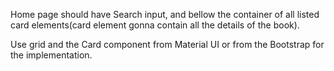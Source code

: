 Home page should have Search input, and bellow the container of all listed card elements(card element gonna contain all the details of the book).

Use grid and the Card component from Material UI or from the Bootstrap for the implementation.
